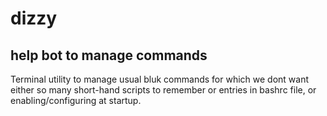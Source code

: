 # dizzy
## help bot to manage commands

Terminal utility to manage usual bluk commands for which we dont want either so many short-hand scripts to remember or entries in bashrc file, or enabling/configuring at startup.

